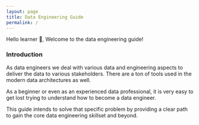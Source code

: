 ```yaml
---
layout: page
title: Data Engineering Guide
permalink: /
---
```


Hello learner 👋, Welcome to the data engineering guide!

### Introduction

As data engineers we deal with various data and engineering aspects to deliver the data to various stakeholders. There are a ton of tools used in the modern data architectures as well.

As a beginner or even as an experienced data professional, it is very easy to get lost trying to understand how to become a data engineer.

This guide intends to solve that specific problem by providing a clear path to gain the core data engineering skillset and beyond.
